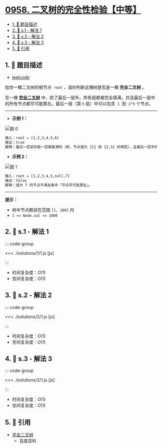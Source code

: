 # [0958. 二叉树的完全性检验【中等】](https://github.com/tnotesjs/TNotes.leetcode/tree/main/notes/0958.%20%E4%BA%8C%E5%8F%89%E6%A0%91%E7%9A%84%E5%AE%8C%E5%85%A8%E6%80%A7%E6%A3%80%E9%AA%8C%E3%80%90%E4%B8%AD%E7%AD%89%E3%80%91)

<!-- region:toc -->

- [1. 📝 题目描述](#1--题目描述)
- [2. 🎯 s.1 - 解法 1](#2--s1---解法-1)
- [3. 🎯 s.2 - 解法 2](#3--s2---解法-2)
- [4. 🎯 s.3 - 解法 3](#4--s3---解法-3)
- [5. 🔗 引用](#5--引用)

<!-- endregion:toc -->

## 1. 📝 题目描述

- [leetcode](https://leetcode.cn/problems/check-completeness-of-a-binary-tree/)

给你一棵二叉树的根节点  `root` ，请你判断这棵树是否是一棵 **完全二叉树** 。

在一棵 **[完全二叉树][1]** 中，除了最后一层外，所有层都被完全填满，并且最后一层中的所有节点都尽可能靠左。最后一层（第 `h` 层）中可以包含  `1`  到  `2^h` 个节点。

---

- **示例 1：**

![图 0](https://cdn.jsdelivr.net/gh/tnotesjs/imgs@main/2025-09-16-21-23-06.png)

```txt
输入：root = [1,2,3,4,5,6]
输出：true
解释：最后一层前的每一层都是满的（即，节点值为 {1} 和 {2,3} 的两层），且最后一层中的所有节点（{4,5,6}）尽可能靠左。
```

- **示例 2：**

![图 1](https://cdn.jsdelivr.net/gh/tnotesjs/imgs@main/2025-09-16-21-23-13.png)

```txt
输入：root = [1,2,3,4,5,null,7]
输出：false
解释：值为 7 的节点不满足条件「节点尽可能靠左」。
```

---

**提示：**

- 树中节点数目在范围 `[1, 100]` 内
- `1 <= Node.val <= 1000`

## 2. 🎯 s.1 - 解法 1

::: code-group

<<< ./solutions/1/1.js [js]

:::

- 时间复杂度：$O(1)$
- 空间复杂度：$O(1)$

## 3. 🎯 s.2 - 解法 2

::: code-group

<<< ./solutions/2/1.js [js]

:::

- 时间复杂度：$O(1)$
- 空间复杂度：$O(1)$

## 4. 🎯 s.3 - 解法 3

::: code-group

<<< ./solutions/3/1.js [js]

:::

- 时间复杂度：$O(1)$
- 空间复杂度：$O(1)$

## 5. 🔗 引用

- [完全二叉树][1]
  - 百度百科

[1]: https://baike.baidu.com/item/完全二叉树/7773232?fr=aladdin
